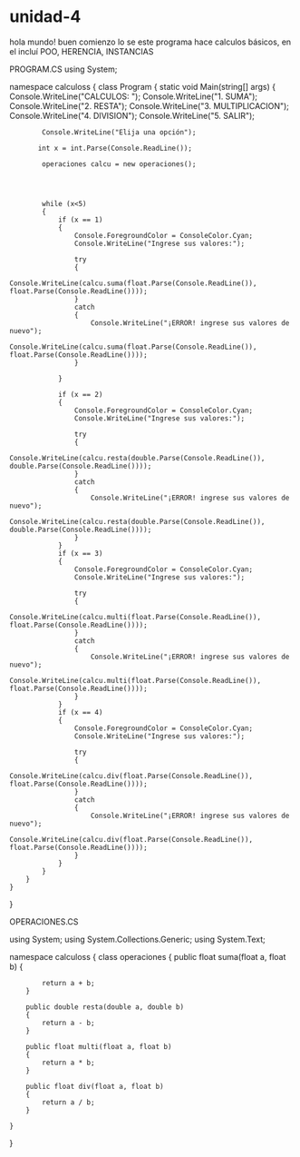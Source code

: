 # unidad-4

hola mundo!  buen comienzo lo se 
este programa  hace calculos básicos, en el incluí  POO, HERENCIA, INSTANCIAS 

PROGRAM.CS
using System;

namespace calculoss
{
    class Program
    {
        static void Main(string[] args)
        {
            Console.WriteLine("CALCULOS: ");
            Console.WriteLine("1. SUMA");
            Console.WriteLine("2. RESTA");
            Console.WriteLine("3. MULTIPLICACION");
            Console.WriteLine("4. DIVISION");
            Console.WriteLine("5. SALIR");

            Console.WriteLine("Elija una opción");

           int x = int.Parse(Console.ReadLine());

            operaciones calcu = new operaciones();


           

            while (x<5)
            {
                if (x == 1)
                {
                    Console.ForegroundColor = ConsoleColor.Cyan;
                    Console.WriteLine("Ingrese sus valores:");

                    try
                    {
                        Console.WriteLine(calcu.suma(float.Parse(Console.ReadLine()), float.Parse(Console.ReadLine())));
                    }
                    catch
                    {
                        Console.WriteLine("¡ERROR! ingrese sus valores de nuevo");
                        Console.WriteLine(calcu.suma(float.Parse(Console.ReadLine()), float.Parse(Console.ReadLine())));
                    }

                }

                if (x == 2)
                {
                    Console.ForegroundColor = ConsoleColor.Cyan;
                    Console.WriteLine("Ingrese sus valores:");

                    try
                    {
                        Console.WriteLine(calcu.resta(double.Parse(Console.ReadLine()), double.Parse(Console.ReadLine())));
                    }
                    catch
                    {
                        Console.WriteLine("¡ERROR! ingrese sus valores de nuevo");
                        Console.WriteLine(calcu.resta(double.Parse(Console.ReadLine()), double.Parse(Console.ReadLine())));
                    }
                }
                if (x == 3)
                {
                    Console.ForegroundColor = ConsoleColor.Cyan;
                    Console.WriteLine("Ingrese sus valores:");

                    try
                    {
                        Console.WriteLine(calcu.multi(float.Parse(Console.ReadLine()), float.Parse(Console.ReadLine())));
                    }
                    catch
                    {
                        Console.WriteLine("¡ERROR! ingrese sus valores de nuevo");
                        Console.WriteLine(calcu.multi(float.Parse(Console.ReadLine()), float.Parse(Console.ReadLine())));
                    }
                }
                if (x == 4)
                {
                    Console.ForegroundColor = ConsoleColor.Cyan;
                    Console.WriteLine("Ingrese sus valores:");

                    try
                    {
                        Console.WriteLine(calcu.div(float.Parse(Console.ReadLine()), float.Parse(Console.ReadLine())));
                    }
                    catch
                    {
                        Console.WriteLine("¡ERROR! ingrese sus valores de nuevo");
                        Console.WriteLine(calcu.div(float.Parse(Console.ReadLine()), float.Parse(Console.ReadLine())));
                    }
                }
            }
        }
    }
}

OPERACIONES.CS

using System;
using System.Collections.Generic;
using System.Text;

namespace calculoss
{
    class operaciones
    {
        public float suma(float a, float b)
        {
           
            return a + b;
        }

        public double resta(double a, double b)
        {
            return a - b;
        }

        public float multi(float a, float b)
        {
            return a * b;
        }

        public float div(float a, float b)
        {
            return a / b;
        }

    }
}



